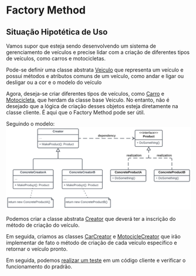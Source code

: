 # Factory Method

## Situação Hipotética de Uso

Vamos supor que esteja sendo desenvolvendo um sistema de gerenciamento de veículos e precise lidar com a criação de diferentes tipos de veículos, como carros e motocicletas.

Pode-se definir uma classe abstrata [Veiculo](./classes/products/Vehicle.ts) que representa um veículo e possui métodos e atributos comuns de um veículo, como andar e ligar ou desligar ou a cor e o modelo do veículo

Agora, deseja-se criar diferentes tipos de veículos, como [Carro](./classes/products/Car.ts) e [Motocicleta](./classes/products/Motocicle.ts), que herdam da classe base Veiculo. No entanto, não é desejado que a lógica de criação desses objetos esteja diretamente na classe cliente. É aqui que o Factory Method pode ser útil.

Seguindo o modelo:
![uml](/img/factory-method.png)

Podemos criar a classe abstrata [Creator](./classes/factories/Creator.ts) que deverá ter a inscrição do método de criação do veículo.

Em seguida, criamos as classes [CarCreator](./classes/factories/CarCreator.ts) e [MotocicleCreator](./classes/factories/MotocicleCreator.ts) que irão implementar de fato o método de criação de cada veículo específico e retornar o veículo pronto.

Em seguida, podemos [realizar um teste](./index.ts) em um código cliente e verificar o funcionamento do pradrão.



